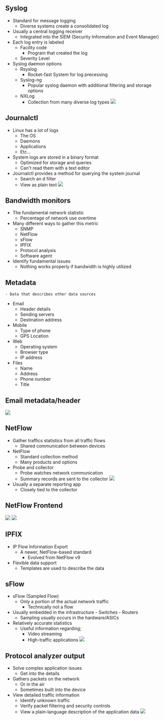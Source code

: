 ## Syslog
- Standard for message logging
	- Diverse systems create a consolidated log
- Usually a central logging receiver
	- Integrated into the SIEM (Security Information and Event Manager)
- Each log entry is labeled
	- Facility code
		- Program that created the log
	- Severity Level
- Syslog daemon options
	- Rsyslog
		- Rocket-fast System for log precessing
	- Syslog-ng
		- Popular syslog daemon with additional filtering and storage options
	- NXLog
		- Collection from many diverse log types
![](../Images/240606-1%206.png)
## Journalctl
- Linux has a lot of logs
	- The OS
	- Daemons
	- Applications
	- Etc...
- System logs are stored in a binary format
	- Optimized for storage and queries
	- Can't read them with a text editor
- Journalctl provides a method for querying the system journal
	- Search an d filter
	- View as plain text
![](../Images/240606-2%204.png)
## Bandwidth monitors
- The fundamental network statistic
	- Percentage of network use overtime
- Many different ways to gather this metric
	- SNMP
	- NetFlow
	- sFlow
	- IPFIX
	- Protocol analysis
	- Software agent
- Identify fundamental issues
	- Nothing works properly if bandwidth is highly utilized
## Metadata
	- Data that describes other data sources
- Email
	- Header details
	- Sending servers
	- Destination address
- Mobile
	- Type of phone
	- GPS Location
- Web
	- Operating system
	- Browser type
	- IP address
- Files
	- Name
	- Address
	- Phone number
	- Title
## Email metadata/header
![](../Images/240606-1%207.png)
## NetFlow
- Gather traffics statistics from all traffic flows
	- Shared communication between devices
- NetFlow
	- Standard collection method
	- Many products and options
- Probe and collector
	- Probe watches network communication
	- Summary records are sent to the collector
![](../Images/240606-1%208.png)
- Usually a separate reporting app
	- Closely tied to the collector
## NetFlow Frontend
![](../Images/240606-2%205.png)
![](../Images/240606-1%209.png)
## IPFIX
- IP Flow Information Export
	- A newer, NetFlow-based standard
		- Evolved from NetFlow v9
- Flexible data support
	- Templates are used to describe the data
## sFlow
- sFlow (Sampled Flow)
	- Only a portion of the actual network traffic
		- Technically not a flow
- Usually embedded in the infrastructure
		- Switches
		- Routers
	- Sampling usually occurs in the hardware/ASICs
- Relatively accurate statistics
	- Useful information regarding;
		- Video streaming
		- High-traffic applications
![](../Images/240606-1%2010.png)
## Protocol analyzer output
- Solve complex application issues
	- Get into the details
- Gathers packets on the network
	- Or in the air
	- Sometimes built into the device
- View detailed traffic information
	- Identify unknown traffic
	- Verify packet filtering and security controls
	- View a plain-language description of the application data
![](../Images/240606-1%2011.png)
